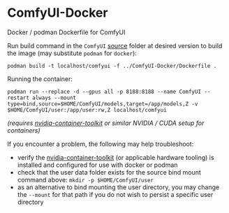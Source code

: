 # ComfyUI-Docker
Docker / podman Dockerfile for ComfyUI

Run build command in the `ComfyUI` [source](https://github.com/comfyanonymous/ComfyUI) folder at desired version to build the image (may substitute `podman` for `docker`):

`podman build -t localhost/comfyui -f ../ComfyUI-Docker/Dockerfile .`

Running the container:

`podman run --replace -d --gpus all -p 8188:8188 --name ComfyUI --restart always --mount type=bind,source=$HOME/ComfyUI/models,target=/app/models,Z -v $HOME/ComfyUI/user:/app/user:rw,Z localhost/comfyui`

*(requires [nvidia-container-toolkit](https://docs.nvidia.com/ai-enterprise/deployment/rhel-with-kvm/latest/podman.html) or similar NVIDIA / CUDA setup for containers)*

If you encounter a problem, the following may help troubleshoot:
 - verify the [nvidia-container-toolkit](https://docs.nvidia.com/datacenter/cloud-native/container-toolkit/latest/install-guide.html) (or applicable hardware tooling) is installed and configured for use with docker or podman
 - check that the user data folder exists for the source bind mount command above: `mkdir -p $HOME/ComfyUI/user`
 - as an alternative to bind mounting the user directory, you may change the `--mount` for that path if you do not wish to persist a specific user directory
